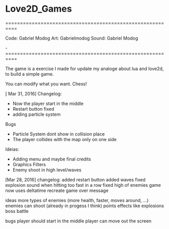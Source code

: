 # Love2D_Games
==========================================================

Code: Gabriel Modog
Art: Gabrielmodog
Sound: Gabriel Modog

-==========================================================

The game is a exercise I made for update my analoge about
lua and love2d, to build a simple game.

You can modify what you want. Chess!

[ Mar 31, 2016]
Changelog:
- Now the player start in the middle
- Restart button fixed
- adding particle system

Bugs
- Particle System dont show in collision place
- The player collides with the map only on one side

Ideias:
- Adding menu and maybe final credits
- Graphics Filters
- Enemy shoot in high level/waves


[Mar 28, 2016]
changelog:
added restart button
added waves
fixed explosion sound when hitting too fast in a row
fixed high of enemies
game now uses deltatime
recreate game over message

ideas
more types of enemies (more health, faster, moves around, ...)
enemies can shoot (already in progess I think)
points
effects like explosions
boss battle

bugs
player should start in the middle
player can move out the screen
